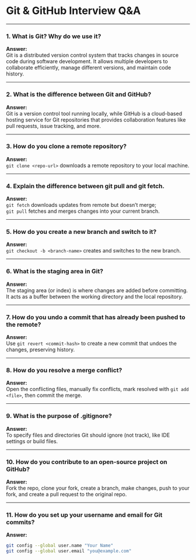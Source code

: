 # Git & GitHub Interview Q&A 

---

### 1. What is Git? Why do we use it?
**Answer:**  
Git is a distributed version control system that tracks changes in source code during software development. It allows multiple developers to collaborate efficiently, manage different versions, and maintain code history.

---

### 2. What is the difference between Git and GitHub?
**Answer:**  
Git is a version control tool running locally, while GitHub is a cloud-based hosting service for Git repositories that provides collaboration features like pull requests, issue tracking, and more.

---

### 3. How do you clone a remote repository?
**Answer:**  
`git clone <repo-url>` downloads a remote repository to your local machine.

---

### 4. Explain the difference between git pull and git fetch.
**Answer:**  
`git fetch` downloads updates from remote but doesn’t merge;  
`git pull` fetches and merges changes into your current branch.

---

### 5. How do you create a new branch and switch to it?
**Answer:**  
`git checkout -b <branch-name>` creates and switches to the new branch.

---

### 6. What is the staging area in Git?
**Answer:**  
The staging area (or index) is where changes are added before committing. It acts as a buffer between the working directory and the local repository.

---

### 7. How do you undo a commit that has already been pushed to the remote?
**Answer:**  
Use `git revert <commit-hash>` to create a new commit that undoes the changes, preserving history.

---

### 8. How do you resolve a merge conflict?
**Answer:**  
Open the conflicting files, manually fix conflicts, mark resolved with `git add <file>`, then commit the merge.

---

### 9. What is the purpose of .gitignore?
**Answer:**  
To specify files and directories Git should ignore (not track), like IDE settings or build files.

---

### 10. How do you contribute to an open-source project on GitHub?
**Answer:**  
Fork the repo, clone your fork, create a branch, make changes, push to your fork, and create a pull request to the original repo.

---

### 11. How do you set up your username and email for Git commits?
**Answer:**
```bash
git config --global user.name "Your Name"
git config --global user.email "you@example.com"
